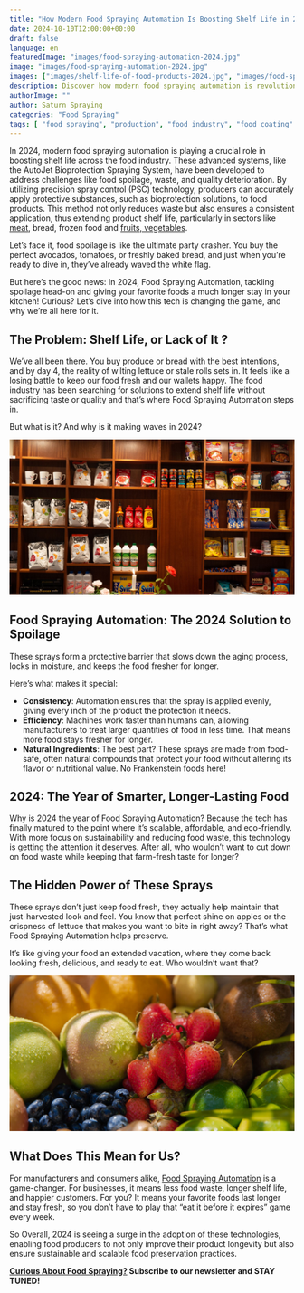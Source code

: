 ```yaml
---
title: "How Modern Food Spraying Automation Is Boosting Shelf Life in 2024"
date: 2024-10-10T12:00:00+00:00
draft: false
language: en
featuredImage: "images/food-spraying-automation-2024.jpg"
image: "images/food-spraying-automation-2024.jpg"
images: ["images/shelf-life-of-food-products-2024.jpg", "images/food-spraying-automation-2024.jpg", "images/Fresh-fruits-all-year-by-food-preservation-using-saturn-spraying-equipment.jpg"]
description: Discover how modern food spraying automation is revolutionizing the food industry in 2024 by extending shelf life, reducing waste, and preserving food quality.
authorImage: ""
author: Saturn Spraying
categories: "Food Spraying"
tags: [ "food spraying", "production", "food industry", "food coating" ]
---
```



In 2024, modern food spraying automation is playing a crucial role in boosting shelf life across the food industry. These advanced systems, like the AutoJet Bioprotection Spraying System, have been developed to address challenges like food spoilage, waste, and quality deterioration. By utilizing precision spray control (PSC) technology, producers can accurately apply protective substances, such as bioprotection solutions, to food products. This method not only reduces waste but also ensures a consistent application, thus extending product shelf life, particularly in sectors like [meat](/applications/meat_fish_products/), bread, frozen food and [fruits, vegetables](/applications/fruit_vegetables/).

Let’s face it, food spoilage is like the ultimate party crasher. You buy the perfect avocados, tomatoes, or freshly baked bread, and just when you’re ready to dive in, they’ve already waved the white flag.

But here’s the good news: In 2024, Food Spraying Automation, tackling spoilage head-on and giving your favorite foods a much longer stay in your kitchen! Curious? Let’s dive into how this tech is changing the game, and why we’re all here for it.

## The Problem: Shelf Life, or Lack of It ?

We’ve all been there. You buy produce or bread with the best intentions, and by day 4, the reality of wilting lettuce or stale rolls sets in. It feels like a losing battle to keep our food fresh and our wallets happy. The food industry has been searching for solutions to extend shelf life without sacrificing taste or quality and that’s where Food Spraying Automation steps in.

But what is it? And why is it making waves in 2024?

![Increasing shelf life of products using Saturn Spraying Food Spraying Technology](images/shelf-life-of-food-products-2024.jpg)

## Food Spraying Automation: The 2024 Solution to Spoilage

These sprays form a protective barrier that slows down the aging process, locks in moisture, and keeps the food fresher for longer.

Here’s what makes it special:

- **Consistency**: Automation ensures that the spray is applied evenly, giving every inch of the product the protection it needs.
- **Efficiency**: Machines work faster than humans can, allowing manufacturers to treat larger quantities of food in less time. That means more food stays fresher for longer.
- **Natural Ingredients**: The best part? These sprays are made from food-safe, often natural compounds that protect your food without altering its flavor or nutritional value. No Frankenstein foods here!

## 2024: The Year of Smarter, Longer-Lasting Food

Why is 2024 the year of Food Spraying Automation? Because the tech has finally matured to the point where it’s scalable, affordable, and eco-friendly. With more focus on sustainability and reducing food waste, this technology is getting the attention it deserves. After all, who wouldn’t want to cut down on food waste while keeping that farm-fresh taste for longer?

## The Hidden Power of These Sprays

These sprays don’t just keep food fresh, they actually help maintain that just-harvested look and feel. You know that perfect shine on apples or the crispness of lettuce that makes you want to bite in right away? That’s what Food Spraying Automation helps preserve.

It’s like giving your food an extended vacation, where they come back looking fresh, delicious, and ready to eat. Who wouldn’t want that?

![Fresh Foods All Seasons using food spraying technology by Saturn Spraying Ltd United Kingdom](images/fresh-fruits-all-year-by-food-preservation-using-saturn-spraying-equipment.jpg)


## What Does This Mean for Us?

For manufacturers and consumers alike, [Food Spraying Automation](/food-spraying-how-saturn-spraying-is-transforming-food-production/) is a game-changer. For businesses, it means less food waste, longer shelf life, and happier customers. For you? It means your favorite foods last longer and stay fresh, so you don’t have to play that “eat it before it expires” game every week.

So Overall, 2024 is seeing a surge in the adoption of these technologies, enabling food producers to not only improve their product longevity but also ensure sustainable and scalable food preservation practices.

**[Curious About Food Spraying?](/contact) Subscribe to our newsletter and STAY TUNED!**
